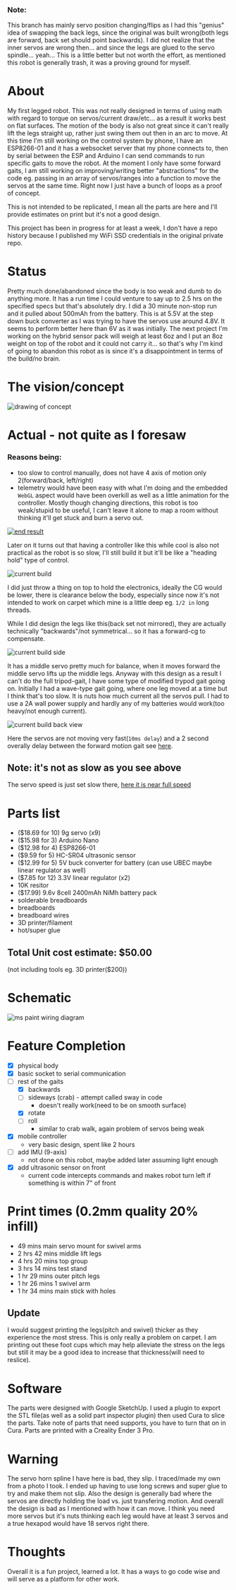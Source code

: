 ### Note:
This branch has mainly servo position changing/flips as I had this "genius" idea of swapping the back legs, since the original was built wrong(both legs are forward, back set should point backwards).
I did not realize that the inner servos are wrong then... and since the legs are glued to the servo spindle... yeah...
This is a little better but not worth the effort, as mentioned this robot is generally trash, it was a proving ground for myself.

# About
My first legged robot. This was not really designed in terms of using math with regard to torque on servos/current draw/etc... as a result it works best on flat surfaces. The motion of the body is also not great since it can't really lift the legs straight up, rather just swing them out then in an arc to move. At this time I'm still working on the control system by phone, I have an ESP8266-01 and it has a websocket server that my phone connects to, then by serial between the ESP and Arduino I can send commands to run specific gaits to move the robot. At the moment I only have some forward gaits, I am still working on improving/writing better "abstractions" for the code eg. passing in an array of servos/ranges into a function to move the servos at the same time. Right now I just have a bunch of loops as a proof of concept.

This is not intended to be replicated, I mean all the parts are here and I'll provide estimates on print but it's not a good design.

This project has been in progress for at least a week, I don't have a repo history because I published my WiFi SSD credentials in the original private repo.

# Status
Pretty much done/abandoned since the body is too weak and dumb to do anything more. It has a run time I could venture to say up to 2.5 hrs on the specified specs but that's absolutely dry. I did a 30 minute non-stop run and it pulled about 500mAh from the battery. This is at 5.5V at the step down buck converter as I was trying to have the servos use around 4.8V. It seems to perform better here than 6V as it was initially. The next project I'm working on the hybrid sensor pack will weigh at least 6oz and I put an 8oz weight on top of the robot and it could not carry it... so that's why I'm kind of going to abandon this robot as is since it's a disappointment in terms of the build/no brain.

# The vision/concept

![drawing of concept](./robot/sketches/concept.PNG)

# Actual - not quite as I foresaw
### Reasons being:
- too slow to control manually, does not have 4 axis of motion only 2(forward/back, left/right)
- telemetry would have been easy with what I'm doing and the embedded `WebGL` aspect would have been overkill as well as a little animation for the controller. Mostly though changing directions, this robot is too weak/stupid to be useful, I can't leave it alone to map a room without thinking it'll get stuck and burn a servo out.

[![end result](./end-result.jpg)](https://youtu.be/18nqn2tWNEw?t=28)

Later on it turns out that having a controller like this while cool is also not practical as the robot is so slow, I'll still build it but it'll be like a "heading hold" type of control.

![current build](./github-stl-view.gif)

I did just throw a thing on top to hold the electronics, ideally the CG would be lower, there is clearance below the body, especially since now it's not intended to work on carpet which mine is a little deep eg. `1/2 in` long threads.

While I did design the legs like this(back set not mirrored), they are actually technically "backwards"/not symmetrical... so it has a forward-cg to compensate.

![current build side](./side-view--slow-gait.gif)

It has a middle servo pretty much for balance, when it moves forward the middle servo lifts up the middle legs. Anyway with this design as a result I can't do the full tripod-gait, I have some type of modified trypod gait going on. Initially I had a wave-type gait going, where one leg moved at a time but I think that's too slow. It is nuts how much current all the servos pull. I had to use a 2A wall power supply and hardly any of my batteries would work(too heavy/not enough current).

![current build back view](./initial-walking--back-view.gif)

Here the servos are not moving very fast(`10ms delay`) and a 2 second overally delay between the forward motion gait see [here](./robot/code/test/all_servos/all_servos.ino).

## Note: it's not as slow as you see above

The servo speed is just set slow there, [here it is near full speed](https://www.youtube.com/watch?v=y_KfgiUq9XE)

# Parts list

- ($18.69 for 10) 9g servo (x9)
- ($15.98 for 3) Arduino Nano
- ($12.98 for 4) ESP8266-01
- ($9.59 for 5) HC-SR04 ultrasonic sensor
- ($12.99 for 5) 5V buck converter for battery (can use UBEC maybe linear regulator as well)
- ($7.85 for 12) 3.3V linear regulator (x2)
- 10K resitor
- ($17.99) 9.6v 8cell 2400mAh NiMh battery pack
- solderable breadboards
- breadboards
- breadboard wires
- 3D printer/filament
- hot/super glue

## Total Unit cost estimate: $50.00
(not including tools eg. 3D printer($200))

# Schematic

![ms paint wiring diagram](./robot/schematic.png)

# Feature Completion

- [x] physical body
- [x] basic socket to serial communication
- [ ] rest of the gaits
    - [x] backwards
    - [ ] sideways (crab) - attempt called sway in code
        - doesn't really work(need to be on smooth surface)
    - [x] rotate
    - [ ] roll
        - similar to crab walk, again problem of servos being weak
- [x] mobile controller
    - very basic design, spent like 2 hours
- [ ] add IMU (9-axis)
    - not done on this robot, maybe added later assuming light enough
- [x] add ultrasonic sensor on front
    - current code intercepts commands and makes robot turn left if something is within 7" of front

# Print times (0.2mm quality 20% infill)
- 49 mins main servo mount for swivel arms
- 2 hrs 42 mins middle lift legs
- 4 hrs 20 mins top group
- 3 hrs 14 mins test stand
- 1 hr 29 mins outer pitch legs
- 1 hr 26 mins 1 swivel arm
- 1 hr 34 mins main stick with holes

## Update
I would suggest printing the legs(pitch and swivel) thicker as they experience the most stress. This is only really a problem on carpet. I am printing out these foot cups which may help alleviate the stress on the legs but still it may be a good idea to increase that thickness(will need to reslice).

# Software

The parts were designed with Google SketchUp. I used a plugin to export the STL file(as well as a solid part inspector plugin) then used Cura to slice the parts. Take note of parts that need supports, you have to turn that on in Cura. Parts are printed with a Creality Ender 3 Pro.

# Warning

The servo horn spline I have here is bad, they slip. I traced/made my own from a photo I took. I ended up having to use long screws and super glue to try and make them not slip. Also the design is generally bad where the servos are directly holding the load vs. just transfering motion. And overall the design is bad as I mentioned with how it can move. I think you need more servos but it's nuts thinking each leg would have at least 3 servos and a true hexapod would have 18 servos right there.

# Thoughts

Overall it is a fun project, learned a lot. It has a ways to go code wise and will serve as a platform for other work.
